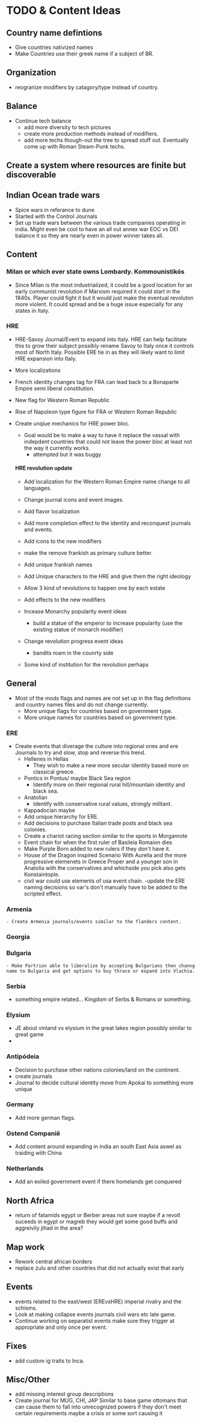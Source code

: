 # TODO & Content Ideas

## Country name defintions
- Give countries nativized names
- Make Countries use their greek name if a subject of BR. 

## Organization
- reogranize modifiers by catagory/type instead of country. 

## Balance
- Continue tech balance
	- add more diversity to tech pictures
	- create more production methods instead of modifiers.
	- add more techs though-out the tree to spread stuff out. Eventually come up with Roman Steam-Punk techs.

## Create a system where resources are finite but discoverable

## Indian Ocean trade wars
- Spice wars in referance to dune 
- Started with the Control Journals
- Set up trade wars between the various trade companies operating in india. Might even be cool to have an all out annex war EOC vs DEI balance it so they are nearly even in power winner takes all. 

## Content

### Milan or which ever state owns Lombardy. Kommounistikós
- Since Milan is the most industrialized, it could be a good location for an early communist revolution if Marxism required it could start in the 1840s. Player could fight it but it would just make the eventual revoluton more violent. It could spread and be a huge issue especially for any states in Italy.

### HRE
- HRE-Savoy Journal/Event to expand into Italy. HRE can help facilitate this to grow their subject possibly rename Savoy to Italy once it controls most of North Italy. Possible ERE tie in as they will likely want to limit HRE expansion into Italy.
- More localizations
- French identity changes tag for FRA can lead back to a Bonaparte Empire semi liberal constitution. 
- New flag for Western Roman Republic
- Rise of Napoleon type figure for FRA or Western Roman Republic

- Create unqiue mechanics for HRE power bloc.
	- Goal would be to make a way to have it replace the vassal with indepdent countries that could not leave the power bloc at least not the way it currently works.
		- attempted but it was buggy
	#### HRE revolution update
	- Add localization for the Western Roman Empire name change to all languages.
	- Change journal icons and event images.
	- Add flavor localization
	- Add more completion effect to the identity and reconquest journals and events.
	- Add icons to the new modifiers
	- make the remove frankish as primary culture better.

	- Add unique frankish names
	- Add Unique characters to the HRE and give them the right ideology
	- Allow 3 kind of revolutions to happen one by each estate
	- Add effects to the new modifiers
	- Incease Monarchy popularity event ideas
		- build a statue of the emperor to increase popularity (use the existing statue of monarch modifier)
	- Change revolution progress event ideas
		- bandits roam in the counrty side
	- Some kind of institution for the revolution perhaps

## General
- Most of the mods flags and names are not set up in the flag definitions and country names files and do not change currently.
	- More unique flags for countries based on government type.
	- More unique names for countries based on government type.

### ERE
- Create events that diverage the culture into regional ones and ere Journals to try and slow, stop and reverse this trend.
	- Hellenes in Hellas
		- They wish to make a new more secular identity based more on classical greece.
	- Pontics in Pontus/ maybe Black Sea region
		- Identify more on their regional rural hill/mountain identity and black sea.
	- Anatolian
		- Identify with conservative rural values, strongly militant.
	- Kappadocian maybe
	- Add unique hierarchy for ERE. 
	- Add decisions to purchase Italian trade posts and black sea colonies.
	- Create a chariot racing section similar to the sports in Morganrote
	- Event chain for when the first ruler of Basileia Romaion dies
	- Make Purple Born added to new rulers if they don't have it.
	- House of the Dragon inspired Scenario With Aurelia and the more progressive elemenets in Greece Proper and a younger son in Anatolia with the conservatives and whichside you pick also gets Konstaintople. 
	- civil war could use elements of usa event chain.
	-update the ERE naming decisions so var's don't manually have to be added to the scripted effect.

### Armenia
	- Create Armenia journals/events similar to the flanders content.

### Georgia

### Bulgaria
	- Make Partrion able to liberalize by accepting Bulgarians then channg name to Bulgaria and get options to buy thrace or expand into Vlachia.

### Serbia
- something empire related... Kingdom of Serbs & Romans or something.


### Elysium
- JE about vinland vs elysium in the great lakes region possibly similar to great game
-
	
### Antipódeia
- Decision to purchase other nations colonies/land on the continent. 
- create journals
- Journal to decide cultural identity move from Apokai to something more unique
	
### Germany
- Add more german flags.
	
### Ostend Companië
- Add content around expanding in india an south East Asia aswel as traiding with China

### Netherlands
- Add an exiled government event if there homelands get conquered

## North Africa
- return of fatamids egypt or Berber areas not sure maybe if a revolt suceeds in egypt or magreb they would get some good buffs and aggreivily jihad in the area?

## Map work
- Rework central african borders
- replace zulu and other countries that did not actually exist that early
		
## Events
- events related to the east/west (EREvsHRE) imperial rivalry and the schisms.
- Look at making collapse events journals civil wars etc late game. 
- Continue working on separatist events make sure they trigger at appropriate and only once per event. 

## Fixes
- add custom ig traits to Inca. 

## Misc/Other
- add missing interest group descriptions
- Create journal for MUG, CHI, JAP Similar to base game ottomans that can cause them to fall into unrecognized powers if they don't meet certain requirements maybe a crisis or some sort causing it
	

